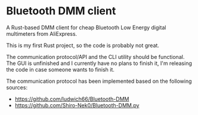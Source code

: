 # Bluetooth DMM client

A Rust-based DMM client for cheap Bluetooth Low Energy digital multimeters from AliExpress.

This is my first Rust project, so the code is probably not great.

The communication protocol/API and the CLI utility should be functional. The GUI is unfinished and I currently have no plans
to finish it, I'm releasing the code in case someone wants to finish it.

The communication protocol has been implemented based on the following sources:

- https://github.com/ludwich66/Bluetooth-DMM
- https://github.com/Shiro-Nek0/Bluetooth-DMM.py
